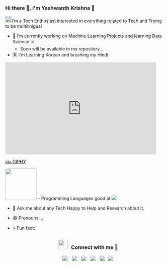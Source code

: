 ### Hi there 👋, I'm Yashwanth Krishna 🧑
  
  <img width=20px src="https://media.giphy.com/media/h4TP7zsNRxcXVG9L7T/giphy.gif">I'm a Tech Enthusiast interested in everything related to Tech and Trying to be multilinigual
  
  
- 🔭 I’m currently working on Machine Learning Projects and learning Data Science 📊
    -   Soon will be available in my repository...
- 🈶 I'm Learning Korean and brushing my Hindi

<iframe src="https://giphy.com/embed/L0aWDywDu1ziw" width="480" height="293" frameBorder="0" class="giphy-embed" allowFullScreen></iframe><p><a href="https://giphy.com/gifs/friends-tv-show-joey-L0aWDywDu1ziw">via GIPHY</a></p>
<img width=100px src="https://giphy.com/gifs/friends-tv-show-joey-L0aWDywDu1ziw">
- Programming Languages good at
<img src="[https://media.giphy.com/media/3gII5EPW1zeplHDfbZ/giphy.gif](https://giphy.com/embed/L0aWDywDu1ziw)">
   
- 💬 Ask me about any Tech Happy to Help and Research about it.
- 😄 Pronouns: ...
- ⚡ Fun fact: 
   
   <h3 align="center" > <img src="https://media.giphy.com/media/iY8CRBdQXODJSCERIr/giphy.gif" width="30" height="30" style="margin-right: 10px;">Connect with me 🤝 </h3>

<p align="center">

 <div align="center"  class="icons-social" style="margin-left: 10px;">
        <a style="margin-left: 10px;"  target="_blank" href="https://www.linkedin.com/in/yashwanthkrishnab/">
			<img src="https://img.icons8.com/doodle/40/000000/linkedin--v2.png"></a>
        <a style="margin-left: 10px;" target="_blank" href="https://github.com/YashwanthKrishnaB">
		<img src="https://img.icons8.com/doodle/40/000000/github--v1.png"></a>
        <a style="margin-left: 10px;" target="_blank" href="https://www.instagram.com/yash__krishna/">
			<img src="https://img.icons8.com/doodle/40/000000/instagram-new--v2.png"></a>
		<a style="margin-left: 10px;" target="_blank" href="https://twitter.com/yashwan84676111">
			<img src="https://img.icons8.com/doodle/1x/twitter-squared--v2.png" ></a>
		<a style="margin-left: 10px;" target="_blank" href="https://www.youtube.com/channel/UCBt5dQwVAkiQk6nX7lLC4dQ?view_as=subscriber">
				<img src="https://img.icons8.com/doodle/1x/youtube--v2.png" ></a>
		<a style="margin-left: 5px;" target="_blank" href="https://github.com/YashwanthKrishnaB/YashwanthKrishnaB/blob/main/resume.pdf">
					<img src="https://img.icons8.com/plasticine/0.5x/resume.png" ></a>
      </div>

</p>

